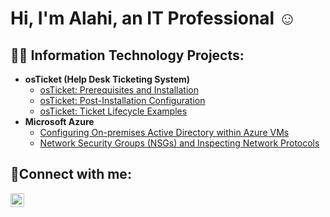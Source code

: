 <h1>Hi, I'm Alahi, an IT Professional</a> ☺ </h1>

<h2>👨‍💻 Information Technology Projects:</h2>

- <b>osTicket (Help Desk Ticketing System)</b>
  - [osTicket: Prerequisites and Installation](https://github.com/mahbub-alahi/osticket-prereqs)
  - [osTicket: Post-Installation Configuration](https://github.com/mahbub-alahi/post-install-config)
  - [osTicket: Ticket Lifecycle Examples](https://github.com/mahbub-alahi/ticket-lifecycle)
- <b>Microsoft Azure</b>
  - [Configuring On-premises Active Directory within Azure VMs](https://github.com/mahbub-alahi/configure-ad)
  - [Network Security Groups (NSGs) and Inspecting Network Protocols](https://github.com/mahbub-alahi/azure-network-protocols)

<h2>🤳Connect with me:</h2>


[<img align="left" alt="Josh | LinkedIn" width="22px" src="https://cdn.jsdelivr.net/npm/simple-icons@v3/icons/linkedin.svg" />][linkedin]

  
[linkedin]: [https://linkedin.com/in/Josh](https://www.linkedin.com/in/mahbub-alahi-08681011a/)
